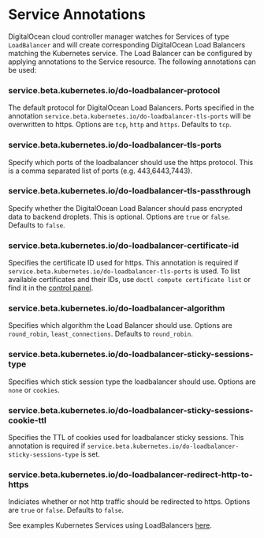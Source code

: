 # Service Annotations

DigitalOcean cloud controller manager watches for Services of type `LoadBalancer` and will create corresponding DigitalOcean Load Balancers matching the Kubernetes service. The Load Balancer can be configured by applying annotations to the Service resource. The following annotations can be used:

### service.beta.kubernetes.io/do-loadbalancer-protocol

The default protocol for DigitalOcean Load Balancers. Ports specified in the annotation `service.beta.kubernetes.io/do-loadbalancer-tls-ports` will be overwritten to https. Options are `tcp`, `http` and `https`. Defaults to `tcp`.

### service.beta.kubernetes.io/do-loadbalancer-tls-ports 

Specify which ports of the loadbalancer should use the https protocol. This is a comma separated list of ports (e.g. 443,6443,7443).

### service.beta.kubernetes.io/do-loadbalancer-tls-passthrough

Specify whether the DigitalOcean Load Balancer should pass encrypted data to backend droplets. This is optional. Options are `true` or `false`. Defaults to `false`.

### service.beta.kubernetes.io/do-loadbalancer-certificate-id

Specifies the certificate ID used for https. This annotation is required if `service.beta.kubernetes.io/do-loadbalancer-tls-ports` is used. To list available certificates and their IDs, use `doctl compute certificate list` or find it in the [control panel](https://cloud.digitalocean.com/account/security).

### service.beta.kubernetes.io/do-loadbalancer-algorithm 

Specifies which algorithm the Load Balancer should use. Options are `round_robin`, `least_connections`. Defaults to `round_robin`.

### service.beta.kubernetes.io/do-loadbalancer-sticky-sessions-type

Specifies which stick session type the loadbalancer should use. Options are `none` or `cookies`.

### service.beta.kubernetes.io/do-loadbalancer-sticky-sessions-cookie-ttl 

Specifies the TTL of cookies used for loadbalancer sticky sessions. This annotation is required if `service.beta.kubernetes.io/do-loadbalancer-sticky-sessions-type` is set. 

### service.beta.kubernetes.io/do-loadbalancer-redirect-http-to-https

Indiciates whether or not http traffic should be redirected to https. Options are `true` or `false`. Defaults to `false`.


See examples Kubernetes Services using LoadBalancers [here](../../examples/loadbalancers/).

